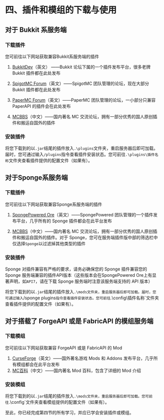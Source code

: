 # 四、插件和模组的下载与使用

## 对于 Bukkit 系服务端

### 下载插件

  您可前往以下网站获取兼容Bukkit系服务端的插件

1. [BukkitDev](https://dev.bukkit.org/bukkit-plugins)（英文） ——Bukkit 论坛下属的一个插件发布平台，很多老牌 Bukkit 插件都在此处发布

2. [SpigotMC Forum](https://www.spigotmc.org/resources/)（英文）——SpigotMC 团队管理的论坛，现在大部分 Bukkit 插件都在此处发布
3. [PaperMC Forum](https://papermc.io/forums/c/plugin-releases/paper)（英文）——PaperMC 团队管理的论坛，一小部分只兼容 PaperAPI 的插件会在此处发布

4. [MCBBS](https://www.mcbbs.net/forum-servermod-1.html)（中文）——国内著名 MC 交流论坛，拥有一部分优秀的国人原创插件和搬运自国外的插件

### 安装插件

  将您下载到的以`.jar`结尾的插件放入`.\plugins`文件夹，重启服务器后即可加载。届时，您可通过输入`/plugins`指令查看插件安装状态。您可前往`.\plugins\插件名称`文件夹查看插件提供的配置文件（如果有）。

## 对于Sponge系服务端

### 下载插件

  您可前往以下网站获取兼容Sponge系服务端的插件

1. [SpongePowered Ore](https://ore.spongepowered.org/)（英文）——SpongePowered 团队管理的一个插件发布平台，几乎所有的 Sponge 插件都会在此平台发布

2. [MCBBS](https://www.mcbbs.net/forum-servermod-1.html)（中文）——国内著名 MC 交流论坛，拥有一部分优秀的国人原创插件和搬运自国外的插件。对于 Sponge，您可在服务端插件版中部的筛选栏中仅选择`Sponge`以过滤掉其他类型的插件

### 安装插件

  Sponge 对插件兼容有严格的要求，请务必确保您的 Sponge 插件兼容您的 Sponge 服务端兼容的插件API版本（这些版本会在SpongePowered Ore上有显著声明，如`API7`，请在下载 Sponge 服务端时注意该服务端支持的 API 版本）

  将您下载到的以`.jar`结尾的插件放入`.\mods文件夹，重启服务器后即可加载。届时，您可通过输入`/sponge plugins`指令查看插件安装状态。您可前往`.\config\插件名称`文件夹查看插件提供的配置文件（如果有）。

## 对于搭载了 ForgeAPI 或是 FabricAPI 的模组服务端

### 下载模组

  您可前往以下网站获取兼容 ForgeAPI 或是 FabricAPI 的 Mod

1. [CurseForge](https://www.curseforge.com/minecraft/modpacks)（英文）——国外著名游戏 Mods 和 Addons 发布平台，几乎所有模组都会在此平台发布
2. [MC百科](https://www.mcmod.cn)（中文）——国内著名 Mod 百科，包含了详细的 Mod 介绍

### 安装模组

  将您下载到的以`.jar`结尾的插件放入`.\mods文件夹，重启服务器后即可加载。您可前往`.\config`文件夹查看模组提供的配置文件（如果有）。

至此，你已经完成第四节的所有学习，并应已学会安装插件或模组。